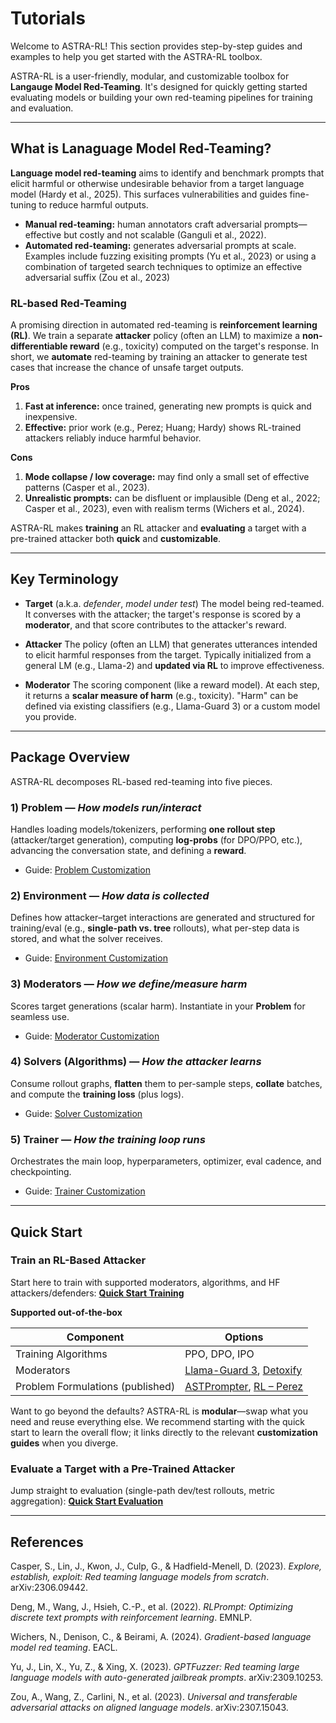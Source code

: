 # Tutorials

Welcome to ASTRA-RL! This section provides step-by-step guides and examples to help you get started with the ASTRA-RL toolbox.

ASTRA-RL is a user-friendly, modular, and customizable toolbox for **Langauge Model Red-Teaming**. It's designed for quickly getting started evaluating models or building your own red-teaming pipelines for training and evaluation.

---

## What is Lanaguage Model Red-Teaming?

**Language model red-teaming** aims to identify and benchmark prompts that elicit harmful or otherwise undesirable behavior from a target language model (Hardy et al., 2025). This surfaces vulnerabilities and guides fine-tuning to reduce harmful outputs.

* **Manual red-teaming:** human annotators craft adversarial prompts—effective but costly and not scalable (Ganguli et al., 2022).
* **Automated red-teaming:** generates adversarial prompts at scale. Examples include fuzzing exisiting prompts (Yu et al., 2023) or using a combination of targeted search techniques to optimize an effective adversarial suffix (Zou et al., 2023)

### RL-based Red-Teaming

A promising direction in automated red-teaming is **reinforcement learning (RL)**. We train a separate **attacker** policy (often an LLM) to maximize a **non-differentiable reward** (e.g., toxicity) computed on the target's response. In short, we **automate** red-teaming by training an attacker to generate test cases that increase the chance of unsafe target outputs.

**Pros**

1. **Fast at inference:** once trained, generating new prompts is quick and inexpensive.
2. **Effective:** prior work (e.g., Perez; Huang; Hardy) shows RL-trained attackers reliably induce harmful behavior.

**Cons**

1. **Mode collapse / low coverage:** may find only a small set of effective patterns (Casper et al., 2023).
2. **Unrealistic prompts:** can be disfluent or implausible (Deng et al., 2022; Casper et al., 2023), even with realism terms (Wichers et al., 2024).

ASTRA-RL makes **training** an RL attacker and **evaluating** a target with a pre-trained attacker both **quick** and **customizable**.

---

## Key Terminology

* **Target** (a.k.a. *defender*, *model under test*)
  The model being red-teamed. It converses with the attacker; the target's response is scored by a **moderator**, and that score contributes to the attacker's reward.

* **Attacker**
  The policy (often an LLM) that generates utterances intended to elicit harmful responses from the target. Typically initialized from a general LM (e.g., Llama-2) and **updated via RL** to improve effectiveness.

* **Moderator**
  The scoring component (like a reward model). At each step, it returns a **scalar measure of harm** (e.g., toxicity). "Harm" can be defined via existing classifiers (e.g., Llama-Guard 3) or a custom model you provide.

---

## Package Overview

ASTRA-RL decomposes RL-based red-teaming into five pieces. 

### 1) Problem — *How models run/interact*

Handles loading models/tokenizers, performing **one rollout step** (attacker/target generation), computing **log-probs** (for DPO/PPO, etc.), advancing the conversation state, and defining a **reward**.

* Guide: [Problem Customization](customize_training/problems.md)

### 2) Environment — *How data is collected*

Defines how attacker–target interactions are generated and structured for training/eval (e.g., **single-path vs. tree** rollouts), what per-step data is stored, and what the solver receives.

* Guide: [Environment Customization](customize_training/environments.md)

### 3) Moderators — *How we define/measure harm*

Scores target generations (scalar harm). Instantiate in your **Problem** for seamless use.

* Guide: [Moderator Customization](customize_training/moderators.md)

### 4) Solvers (Algorithms) — *How the attacker learns*

Consume rollout graphs, **flatten** them to per-sample steps, **collate** batches, and compute the **training loss** (plus logs).

* Guide: [Solver Customization](customize_training/solvers.md)

### 5) Trainer — *How the training loop runs*

Orchestrates the main loop, hyperparameters, optimizer, eval cadence, and checkpointing.

* Guide: [Trainer Customization](customize_training/trainers.md)

---

## Quick Start

### Train an RL-Based Attacker

Start here to train with supported moderators, algorithms, and HF attackers/defenders:
**[Quick Start Training](quick_start_training.md)**

**Supported out-of-the-box**

| Component                        | Options                                                                                                                |
| -------------------------------- | ---------------------------------------------------------------------------------------------------------------------- |
| Training Algorithms              | PPO, DPO, IPO                                                                                                          |
| Moderators                       | [Llama-Guard 3](https://huggingface.co/meta-llama/Llama-Guard-3-8B), [Detoxify](https://github.com/unitaryai/detoxify) |
| Problem Formulations (published) | [ASTPrompter](https://arxiv.org/abs/2407.09447), [RL – Perez](https://aclanthology.org/2022.emnlp-main.225/)           |

Want to go beyond the defaults? ASTRA-RL is **modular**—swap what you need and reuse everything else. We recommend starting with the quick start to learn the overall flow; it links directly to the relevant **customization guides** when you diverge.

### Evaluate a Target with a Pre-Trained Attacker

Jump straight to evaluation (single-path dev/test rollouts, metric aggregation):
**[Quick Start Evaluation](quick_start_evaluation.md)**

---

## References

Casper, S., Lin, J., Kwon, J., Culp, G., & Hadfield-Menell, D. (2023). *Explore, establish, exploit: Red teaming language models from scratch*. arXiv:2306.09442.

Deng, M., Wang, J., Hsieh, C.-P., et al. (2022). *RLPrompt: Optimizing discrete text prompts with reinforcement learning*. EMNLP.

Wichers, N., Denison, C., & Beirami, A. (2024). *Gradient-based language model red teaming*. EACL.

Yu, J., Lin, X., Yu, Z., & Xing, X. (2023). *GPTFuzzer: Red teaming large language models with auto-generated jailbreak prompts*. arXiv:2309.10253.

Zou, A., Wang, Z., Carlini, N., et al. (2023). *Universal and transferable adversarial attacks on aligned language models*. arXiv:2307.15043.